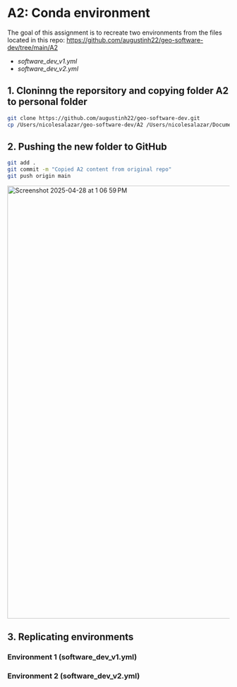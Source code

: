 # A2: Conda environment
The goal of this assignment is to recreate two environments from the files located in this repo: https://github.com/augustinh22/geo-software-dev/tree/main/A2

- *software_dev_v1.yml*
- *software_dev_v2.yml*

## 1. Cloninng the reporsitory and copying folder A2 to personal folder
```bash
git clone https://github.com/augustinh22/geo-software-dev.git 
cp /Users/nicolesalazar/geo-software-dev/A2 /Users/nicolesalazar/Documents/MASTER/CDE/S2/PSD/repos/PLUS_softwaredev_2025_NicoleSalazar
```

## 2. Pushing the new folder to GitHub
```bash
git add .
git commit -m "Copied A2 content from original repo"
git push origin main
```
<img width="982" alt="Screenshot 2025-04-28 at 1 06 59 PM" src="https://github.com/user-attachments/assets/1cf945dd-d9d5-471f-8d91-8f5c74477200" />

## 3. Replicating environments
### Environment 1 (software_dev_v1.yml)

### Environment 2 (software_dev_v2.yml)
